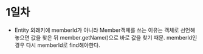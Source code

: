 # 1일차
- Entity 외래키에 memberId가 아니라 Member객체를 쓰는 이유는 객체로 선언해놓으면 값을 찾은 뒤 member.getName()으로 바로 값을 찾기 때문. memberId인경우 다시 memberId로 find해야한다.